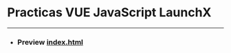 # Practicas VUE JavaScript LaunchX
***
* ### Preview [index.html](https://hopeful-davinci-cb54b7.netlify.app)
